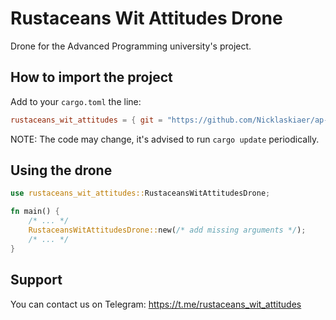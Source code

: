 # Rustaceans Wit Attitudes Drone
Drone for the Advanced Programming university's project.

## How to import the project
Add to your `cargo.toml` the line:
```toml
rustaceans_wit_attitudes = { git = "https://github.com/Nicklaskiaer/ap-rustaceans-wit-attitudes-drone.git" }
```
NOTE: The code may change, it's advised to run `cargo update` periodically.

## Using the drone
```rust
use rustaceans_wit_attitudes::RustaceansWitAttitudesDrone;

fn main() {
    /* ... */
    RustaceansWitAttitudesDrone::new(/* add missing arguments */);
    /* ... */
}
```

## Support
You can contact us on Telegram: https://t.me/rustaceans_wit_attitudes